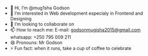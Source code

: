 - 👋 Hi, I’m @mug1sha Godson
- 👀 I’m interested in Web development especialy in Frontend and Designing
- 💞️ I’m looking to collaborate on 
- 📫 How to reach me: E-mail: godsonmugisha2015@gmail.com
                       whatsapp: +250 795 009 211
- 😄 Pronouns: Mr Godson
- ⚡ Fun fact: when it runs, take a cup of coffee to celebrate

<!---
mug1sha/mug1sha is a ✨ special ✨ repository because its `README.md` (this file) appears on your GitHub profile.
You can click the Preview link to take a look at your changes.
--->
